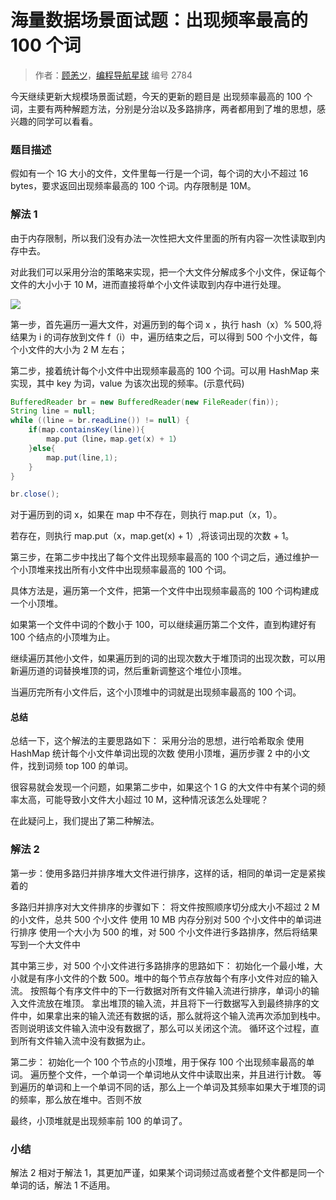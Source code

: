 # 海量数据场景面试题：出现频率最高的 100 个词

> 作者：[顾恙ツ](https://github.com/DIDA-lJ)，[编程导航星球](https://wx.zsxq.com/dweb2/index/group/51122858222824) 编号 2784

今天继续更新大规模场景面试题，今天的更新的题目是 出现频率最高的 100 个词，主要有两种解题方法，分别是分治以及多路排序，两者都用到了堆的思想，感兴趣的同学可以看看。

### 题目描述

假如有一个 1G 大小的文件，文件里每一行是一个词，每个词的大小不超过 16 bytes，要求返回出现频率最高的 100 个词。内存限制是 10M。

### 解法 1

由于内存限制，所以我们没有办法一次性把大文件里面的所有内容一次性读取到内存中去。

对此我们可以采用分治的策略来实现，把一个大文件分解成多个小文件，保证每个文件的大小小于 10 M，进而直接将单个小文件读取到内存中进行处理。

![](https://pic.yupi.icu/5563/202402292123923.png)

第一步，首先遍历一遍大文件，对遍历到的每个词 x ，执行 hash（x）% 500,将结果为 i 的词存放到文件 f（i）中，遍历结束之后，可以得到 500 个小文件，每个小文件的大小为 2 M 左右；

第二步，接着统计每个小文件中出现频率最高的 100 个词。可以用 HashMap 来实现，其中 key 为词，value 为该次出现的频率。(示意代码)

```java
BufferedReader br = new BufferedReader(new FileReader(fin));
String line = null;
while ((line = br.readLine()) != null) {
	if(map.containsKey(line)){
        map.put（line，map.get(x) + 1）
    }else{
        map.put(line,1);
    }
}

br.close();
```

对于遍历到的词 x，如果在 map 中不存在，则执行 map.put（x，1）。

若存在，则执行 map.put（x，map.get(x) + 1）,将该词出现的次数 + 1。

第三步，在第二步中找出了每个文件出现频率最高的 100 个词之后，通过维护一个小顶堆来找出所有小文件中出现频率最高的 100 个词。

具体方法是，遍历第一个文件，把第一个文件中出现频率最高的 100 个词构建成一个小顶堆。

如果第一个文件中词的个数小于 100，可以继续遍历第二个文件，直到构建好有 100 个结点的小顶堆为止。

继续遍历其他小文件，如果遍历到的词的出现次数大于堆顶词的出现次数，可以用新遍历道的词替换堆顶的词，然后重新调整这个堆位小顶堆。

当遍历完所有小文件后，这个小顶堆中的词就是出现频率最高的 100 个词。

#### 总结

总结一下，这个解法的主要思路如下：
采用分治的思想，进行哈希取余
使用 HashMap 统计每个小文件单词出现的次数
使用小顶堆，遍历步骤 2 中的小文件，找到词频 top 100 的单词。

很容易就会发现一个问题，如果第二步中，如果这个 1 G 的大文件中有某个词的频率太高，可能导致小文件大小超过 10 M，这种情况该怎么处理呢？

在此疑问上，我们提出了第二种解法。

### 解法 2

第一步：使用多路归并排序堆大文件进行排序，这样的话，相同的单词一定是紧挨着的

多路归并排序对大文件排序的步骤如下：
将文件按照顺序切分成大小不超过 2 M 的小文件，总共 500 个小文件
使用 10 MB 内存分别对 500 个小文件中的单词进行排序
使用一个大小为 500 的堆，对 500 个小文件进行多路排序，然后将结果写到一个大文件中

其中第三步，对 500 个小文件进行多路排序的思路如下：
初始化一个最小堆，大小就是有序小文件的个数 500。堆中的每个节点存放每个有序小文件对应的输入流。
按照每个有序文件中的下一行数据对所有文件输入流进行排序，单词小的输入文件流放在堆顶。
拿出堆顶的输入流，并且将下一行数据写入到最终排序的文件中，如果拿出来的输入流还有数据的话，那么就将这个输入流再次添加到栈中。否则说明该文件输入流中没有数据了，那么可以关闭这个流。
循环这个过程，直到所有文件输入流中没有数据为止。

第二步：
初始化一个 100 个节点的小顶堆，用于保存 100 个出现频率最高的单词。
遍历整个文件，一个单词一个单词地从文件中读取出来，并且进行计数。
等到遍历的单词和上一个单词不同的话，那么上一个单词及其频率如果大于堆顶的词的频率，那么放在堆中。否则不放

最终，小顶堆就是出现频率前 100 的单词了。

### 小结

解法 2 相对于解法 1，其更加严谨，如果某个词词频过高或者整个文件都是同一个单词的话，解法 1 不适用。

